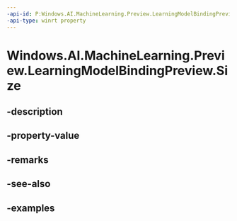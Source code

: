 ```yaml
---
-api-id: P:Windows.AI.MachineLearning.Preview.LearningModelBindingPreview.Size
-api-type: winrt property
---
```


<!-- Property syntax.
public uint Size { get; }
-->

# Windows.AI.MachineLearning.Preview.LearningModelBindingPreview.Size

## -description

## -property-value

## -remarks

## -see-also

## -examples


